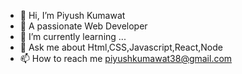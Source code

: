 - 👋 Hi, I’m Piyush Kumawat
- 👀 A passionate Web Developer
- 🌱 I’m currently learning ...
- 💬 Ask me about Html,CSS,Javascript,React,Node
- 📫 How to reach me piyushkumawat38@gmail.com


<!---
Piyushh2609/Piyushh2609 is a ✨ special ✨ repository because its `README.md` (this file) appears on your GitHub profile.
You can click the Preview link to take a look at your changes.
--->

